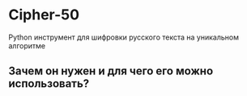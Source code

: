 # Сipher-50
Python инструмент для шифровки русского текста на уникальном алгоритме

## Зачем он нужен и для чего его можно использовать?
